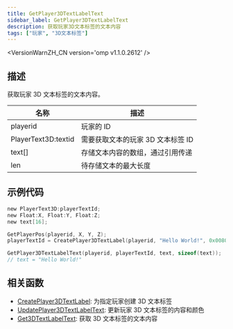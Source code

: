```yaml
---
title: GetPlayer3DTextLabelText
sidebar_label: GetPlayer3DTextLabelText
description: 获取玩家3D文本标签的文本内容
tags: ["玩家", "3D文本标签"]
---
```


<VersionWarnZH_CN version='omp v1.1.0.2612' />

## 描述

获取玩家 3D 文本标签的文本内容。

| 名称                | 描述                              |
| ------------------- | --------------------------------- |
| playerid            | 玩家的 ID                         |
| PlayerText3D:textid | 需要获取文本的玩家 3D 文本标签 ID |
| text[]              | 存储文本内容的数组，通过引用传递  |
| len                 | 待存储文本的最大长度              |

## 示例代码

```c
new PlayerText3D:playerTextId;
new Float:X, Float:Y, Float:Z;
new text[16];

GetPlayerPos(playerid, X, Y, Z);
playerTextId = CreatePlayer3DTextLabel(playerid, "Hello World!", 0x008080FF, X, Y, Z, 40.0);

GetPlayer3DTextLabelText(playerid, playerTextId, text, sizeof(text));
// text = "Hello World!"
```

## 相关函数

- [CreatePlayer3DTextLabel](CreatePlayer3DTextLabel): 为指定玩家创建 3D 文本标签
- [UpdatePlayer3DTextLabelText](UpdatePlayer3DTextLabelText): 更新玩家 3D 文本标签的内容和颜色
- [Get3DTextLabelText](Get3DTextLabelText): 获取 3D 文本标签的文本内容
